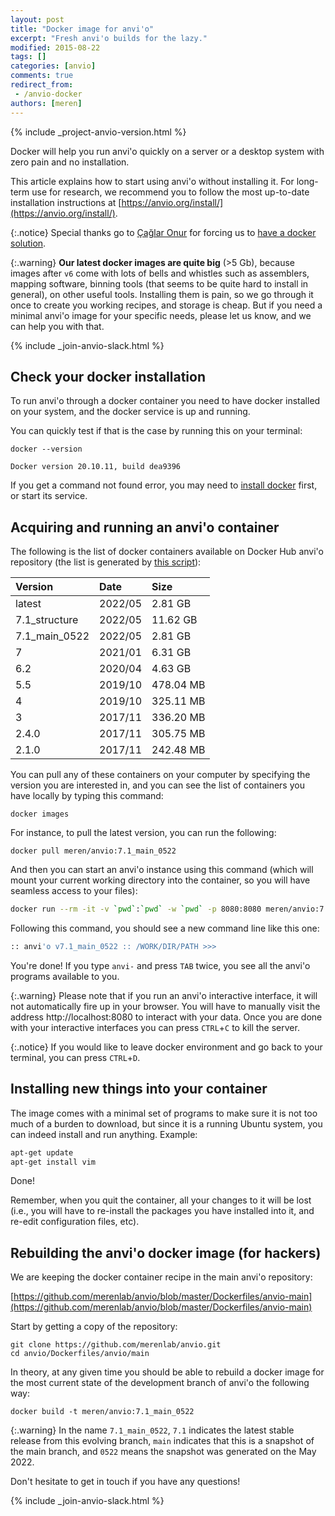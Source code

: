 ```yaml
---
layout: post
title: "Docker image for anvi'o"
excerpt: "Fresh anvi'o builds for the lazy."
modified: 2015-08-22
tags: []
categories: [anvio]
comments: true
redirect_from:
 - /anvio-docker
authors: [meren]
---
```


{% include _project-anvio-version.html %}

Docker will help you run anvi'o quickly on a server or a desktop system with zero pain and no installation.

This article explains how to start using anvi'o without installing it. For long-term use for research, we recommend you to follow the most up-to-date installation instructions at [https://anvio.org/install/](https://anvio.org/install/).

{:.notice}
Special thanks go to [Çağlar Onur](https://twitter.com/caglar10ur) for forcing us to [have a docker solution](https://github.com/meren/anvio/pull/191).

{:.warning}
**Our latest docker images are quite big** (>5 Gb), because images after `v6` come with lots of bells and whistles such as assemblers, mapping software, binning tools (that seems to be quite hard to install in general), on other useful tools. Installing them is pain, so we go through it once to create you working recipes, and storage is cheap. But if you need a minimal anvi'o image for your specific needs, please let us know, and we can help you with that.

{% include _join-anvio-slack.html %}

## Check your docker installation

To run anvi'o through a docker container you need to have docker installed on your system, and the docker service is up and running.

You can quickly test if that is the case by running this on your terminal:

```
docker --version

Docker version 20.10.11, build dea9396
```

If you get a command not found error, you may need to [install docker](https://docs.docker.com/get-docker/) first, or start its service.

## Acquiring and running an anvi'o container

The following is the list of docker containers available on Docker Hub anvi'o repository (the list is generated by [this script](https://github.com/merenlab/anvio.org/blob/main/_scripts/list-anvio-docker-tags.py)):

|**Version**|**Date**|**Size**|
|:--|:--|:--|
|latest|2022/05|2.81 GB|
|7.1_structure|2022/05|11.62 GB|
|7.1_main_0522|2022/05|2.81 GB|
|7|2021/01|6.31 GB|
|6.2|2020/04|4.63 GB|
|5.5|2019/10|478.04 MB|
|4|2019/10|325.11 MB|
|3|2017/11|336.20 MB|
|2.4.0|2017/11|305.75 MB|
|2.1.0|2017/11|242.48 MB|

You can pull any of these containers on your computer by specifying the version you are interested in, and you can see the list of containers you have locally by typing this command:

```
docker images
```

For instance, to pull the latest version, you can run the following:

```
docker pull meren/anvio:7.1_main_0522
```

And then you can start an anvi'o instance using this command (which will mount your current working directory into the container, so you will have seamless access to your files):

``` bash
docker run --rm -it -v `pwd`:`pwd` -w `pwd` -p 8080:8080 meren/anvio:7.1_main_0522
```

Following this command, you should see a new command line like this one:

``` bash
:: anvi'o v7.1_main_0522 :: /WORK/DIR/PATH >>>
```

You're done! If you type `anvi-` and press `TAB` twice, you see all the anvi'o programs available to you.

{:.warning}
Please note that if you run an anvi'o interactive interface, it will not automatically fire up in your browser. You will have to manually visit the address http://localhost:8080 to interact with your data. Once you are done with your interactive interfaces you can press `CTRL`+`C` to kill the server.

{:.notice}
If you would like to leave docker environment and go back to your terminal, you can press `CTRL`+`D`.

## Installing new things into your container

The image comes with a minimal set of programs to make sure it is not too much of a burden to download, but since it is a running Ubuntu system, you can indeed install and run anything. Example:

``` bash
apt-get update
apt-get install vim
```

Done!

Remember, when you quit the container, all your changes to it will be lost (i.e., you will have to re-install the packages you have installed into it, and re-edit configuration files, etc).

## Rebuilding the anvi'o docker image (for hackers)

We are keeping the docker container recipe in the main anvi'o repository:

[https://github.com/merenlab/anvio/blob/master/Dockerfiles/anvio-main](https://github.com/merenlab/anvio/blob/master/Dockerfiles/anvio-main)

Start by getting a copy of the repository:

```
git clone https://github.com/merenlab/anvio.git
cd anvio/Dockerfiles/anvio/main
```

In theory, at any given time you should be able to rebuild a docker image for the most current state of the development branch of anvi'o the following way:

```
docker build -t meren/anvio:7.1_main_0522
```

{:.warning}
In the name `7.1_main_0522`, `7.1` indicates the latest stable release from this evolving branch, `main` indicates that this is a snapshot of the main branch, and `0522` means the snapshot was generated on the May 2022.

Don't hesitate to get in touch if you have any questions!

{% include _join-anvio-slack.html %}
